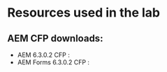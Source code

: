 # Resources used in the lab

## AEM CFP downloads:

* AEM 6.3.0.2 CFP : 
* AEM Forms 6.3.0.2 CFP : 

